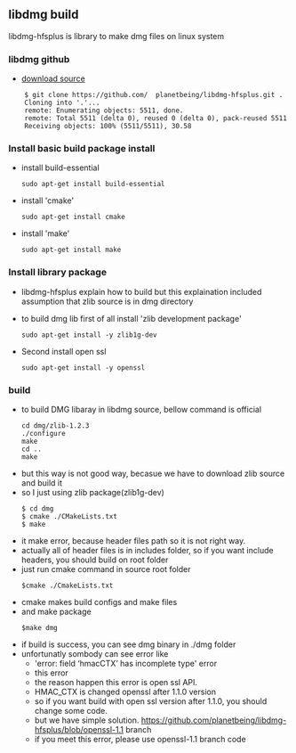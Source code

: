## libdmg build

libdmg-hfsplus is library to make dmg files on linux system

### libdmg github
- [download source](https://github.com/planetbeing/libdmg-hfsplus)
```shell
    $ git clone https://github.com/  planetbeing/libdmg-hfsplus.git .
    Cloning into '.'...
    remote: Enumerating objects: 5511, done.
    remote: Total 5511 (delta 0), reused 0 (delta 0), pack-reused 5511
    Receiving objects: 100% (5511/5511), 30.58
```

### Install basic build package install 
- install build-essential
    ```
    sudo apt-get install build-essential
    ```

- install 'cmake'
    ```
    sudo apt-get install cmake
    ```
- install 'make'
    ```
    sudo apt-get install make
    ```

### Install library package

- libdmg-hfsplus explain how to build but this explaination included assumption that zlib source is in dmg directory

- to build dmg lib first of all install 'zlib development package'
    ```
    sudo apt-get install -y zlib1g-dev
    ```

- Second install open ssl 
    ```
    sudo apt-get install -y openssl
    ```

### build

- to build DMG libaray in libdmg source, bellow command is official 
    ```
    cd dmg/zlib-1.2.3
    ./configure
    make
    cd ..
    make
    ```
- but this way is not good way, becasue we have to download zlib source and build it
- so I just using zlib package(zlib1g-dev)
    ```
    $ cd dmg
    $ cmake ./CMakeLists.txt 
    $ make
    ```
- it make error, because header files path so it is not right way.
- actually all of header files is in includes folder, so if you want include headers, you should build on root folder
- just run cmake command in source root folder
    ```
    $cmake ./CmakeLists.txt
    ```
- cmake makes build configs and make files
- and make package
    ```
    $make dmg
    ```
- if build is success, you can see dmg binary in ./dmg folder
- unfortunatly sombody can see error like
    - 'error: field ‘hmacCTX’ has incomplete type' error
    - this error
    - the reason happen this error is open ssl API. 
    - HMAC_CTX is changed openssl after 1.1.0 version
    - so if you want build with open ssl version after 1.1.0, you should change some code.
    - but we have simple solution. https://github.com/planetbeing/libdmg-hfsplus/blob/openssl-1.1 branch
    - if you meet this error, please use openssl-1.1 branch code